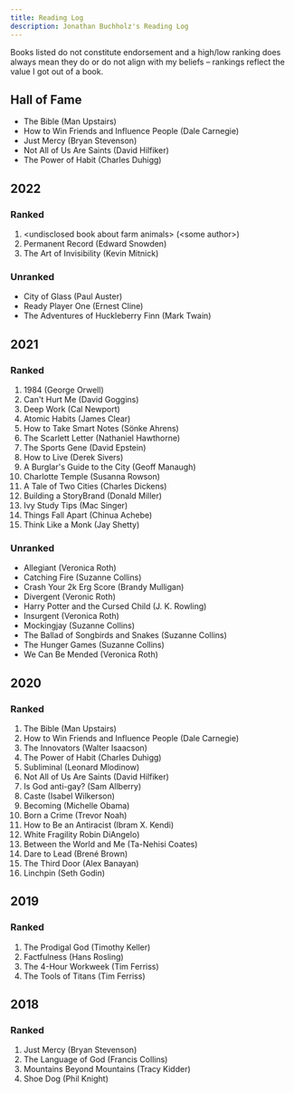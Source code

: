 ```yaml
---
title: Reading Log
description: Jonathan Buchholz's Reading Log
---
```


Books listed do not constitute endorsement and a high/low ranking does always
mean they do or do not align with my beliefs – rankings reflect the value I got
out of a book.

## Hall of Fame

- The Bible (Man Upstairs)
- How to Win Friends and Influence People (Dale Carnegie)
- Just Mercy (Bryan Stevenson)
- Not All of Us Are Saints (David Hilfiker)
- The Power of Habit (Charles Duhigg)

## 2022

### Ranked

1. \<undisclosed book about farm animals\> (\<some author\>)
2. Permanent Record (Edward Snowden)
3. The Art of Invisibility (Kevin Mitnick)

### Unranked

- City of Glass (Paul Auster)
- Ready Player One (Ernest Cline)
- The Adventures of Huckleberry Finn (Mark Twain)


## 2021

### Ranked

1. 1984 (George Orwell)
2. Can't Hurt Me (David Goggins)
3. Deep Work (Cal Newport)
4. Atomic Habits (James Clear)
5. How to Take Smart Notes (Sönke Ahrens)
6. The Scarlett Letter (Nathaniel Hawthorne)
7. The Sports Gene (David Epstein)
8. How to Live (Derek Sivers)
9. A Burglar's Guide to the City (Geoff Manaugh)
10. Charlotte Temple (Susanna Rowson)
11. A Tale of Two Cities (Charles Dickens)
12. Building a StoryBrand (Donald Miller)
13. Ivy Study Tips (Mac Singer)
14. Things Fall Apart (Chinua Achebe)
15. Think Like a Monk (Jay Shetty)

### Unranked

- Allegiant (Veronica Roth)
- Catching Fire (Suzanne Collins)
- Crash Your 2k Erg Score (Brandy Mulligan)
- Divergent (Veronic Roth)
- Harry Potter and the Cursed Child (J. K. Rowling)
- Insurgent (Veronica Roth)
- Mockingjay (Suzanne Collins)
- The Ballad of Songbirds and Snakes (Suzanne Collins)
- The Hunger Games (Suzanne Collins)
- We Can Be Mended (Veronica Roth)

## 2020

### Ranked

1. The Bible (Man Upstairs)
2. How to Win Friends and Influence People (Dale Carnegie)
3. The Innovators (Walter Isaacson)
4. The Power of Habit (Charles Duhigg)
5. Subliminal (Leonard Mlodinow)
6. Not All of Us Are Saints (David Hilfiker)
7. Is God anti-gay? (Sam Allberry)
8. Caste (Isabel Wilkerson)
9. Becoming (Michelle Obama)
10. Born a Crime (Trevor Noah)
11. How to Be an Antiracist (Ibram X. Kendi)
12. White Fragility Robin DiAngelo)
13. Between the World and Me (Ta-Nehisi Coates)
14. Dare to Lead (Brené Brown)
15. The Third Door (Alex Banayan)
16. Linchpin (Seth Godin)

## 2019

### Ranked

1. The Prodigal God (Timothy Keller)
2. Factfulness (Hans Rosling)
3. The 4-Hour Workweek (Tim Ferriss)
4. The Tools of Titans (Tim Ferriss)

## 2018

### Ranked

1. Just Mercy (Bryan Stevenson)
2. The Language of God (Francis Collins)
3. Mountains Beyond Mountains (Tracy Kidder)
4. Shoe Dog (Phil Knight)
